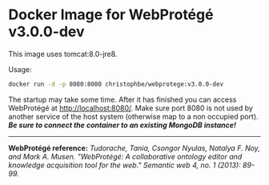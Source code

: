 # Docker Image for WebProtégé v3.0.0-dev

This image uses tomcat:8.0-jre8.

Usage:
```sh
docker run -d -p 8080:8080 christophbe/webprotege:v3.0.0-dev
```

The startup may take some time. After it has finished you can access WebProtégé at <http://localhost:8080/>. Make sure port 8080 is not used by another service of the host system (otherwise map to a non occupied port). ***Be sure to connect the container to an existing MongoDB instance!***

---
**WebProtégé reference:**
*Tudorache, Tania, Csongor Nyulas, Natalya F. Noy, and Mark A. Musen. "WebProtégé: A collaborative ontology editor and knowledge acquisition tool for the web." Semantic web 4, no. 1 (2013): 89-99.*
